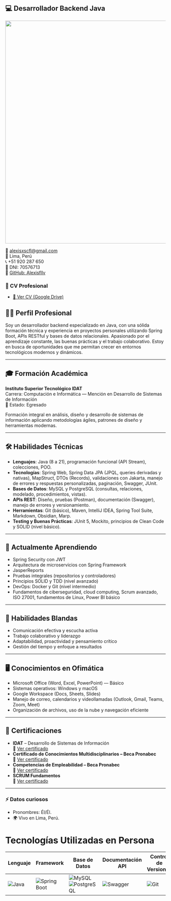 ## 💻 Desarrollador Backend Java
<p align="center">
  <img src="https://i.pinimg.com/originals/ef/22/58/ef225816f24fc1eef530dbd5c5a14f43.gif" width="700px" />
</p>


📧 alexisxscfl@gmail.com  
📍 Lima, Perú  
📞 +51 920 287 650  
🪪 DNI: 70576713  
🔗 [GitHub: Alexisfllv](https://github.com/Alexisfllv)
### 📌 CV Profesional
- [📄 Ver CV (Google Drive)](https://drive.google.com/file/d/1hnzPx8FT6uc61mthOswsskmsb4y55CeY/view?usp=sharing)


## 👨‍💻 Perfil Profesional

Soy un desarrollador backend especializado en Java, con una sólida formación técnica y experiencia en proyectos personales utilizando Spring Boot, APIs RESTful y bases de datos relacionales. Apasionado por el aprendizaje constante, las buenas prácticas y el trabajo colaborativo. Estoy en busca de oportunidades que me permitan crecer en entornos tecnológicos modernos y dinámicos.

---

## 🎓 Formación Académica

**Instituto Superior Tecnológico IDAT**  
Carrera: Computación e Informática — Mención en Desarrollo de Sistemas de Información  
📌 Estado: Egresado  

Formación integral en análisis, diseño y desarrollo de sistemas de información aplicando metodologías ágiles, patrones de diseño y herramientas modernas.

---

## 🛠️ Habilidades Técnicas

- **Lenguajes**: Java (8 a 21), programación funcional (API Stream), colecciones, POO.
- **Tecnologías**: Spring Web, Spring Data JPA (JPQL, queries derivadas y nativas), MapStruct, DTOs (Records), validaciones con Jakarta, manejo de errores y respuestas personalizadas, paginación, Swagger, JUnit.
- **Bases de Datos**: MySQL y PostgreSQL (consultas, relaciones, modelado, procedimientos, vistas).
- **APIs REST**: Diseño, pruebas (Postman), documentación (Swagger), manejo de errores y versionamiento.
- **Herramientas**: Git (básico), Maven, IntelliJ IDEA, Spring Tool Suite, Markdown, Obsidian, Marp.
- **Testing y Buenas Prácticas**: JUnit 5, Mockito, principios de Clean Code y SOLID (nivel básico).

---

## 🚀 Actualmente Aprendiendo

- Spring Security con JWT
- Arquitectura de microservicios con Spring Framework
- JasperReports
- Pruebas integrales (repositorios y controladores)
- Principios SOLID y TDD (nivel avanzado)
- DevOps: Docker y Git (nivel intermedio)
- Fundamentos de ciberseguridad, cloud computing, Scrum avanzado, ISO 27001, fundamentos de Linux, Power BI básico

---

## 🧠 Habilidades Blandas

- Comunicación efectiva y escucha activa
- Trabajo colaborativo y liderazgo
- Adaptabilidad, proactividad y pensamiento crítico
- Gestión del tiempo y enfoque a resultados

---

## 🖥️ Conocimientos en Ofimática

- Microsoft Office (Word, Excel, PowerPoint) — Básico
- Sistemas operativos: Windows y macOS
- Google Workspace (Docs, Sheets, Slides)
- Manejo de correo, calendarios y videollamadas (Outlook, Gmail, Teams, Zoom, Meet)
- Organización de archivos, uso de la nube y navegación eficiente

---

## 📜 Certificaciones

- **IDAT** – Desarrollo de Sistemas de Información  
  📄 [Ver certificado](https://github.com/Alexisfllv/my-cv/blob/main/CRISTHIAN%20ALEXIS%20MARCAS%20QUISPE.PDF)
- **Certificado de Conocimientos Multidisciplinarios – Beca Pronabec**  
  📄 [Ver certificado](https://github.com/Alexisfllv/my-cv/blob/main/bcebfcf4-abd8-40c4-8fdd-2beff91c86ca-3%20(1).pdf)
- **Competencias de Empleabilidad – Beca Pronabec**  
  📄 [Ver certificado](https://github.com/Alexisfllv/my-cv/blob/main/Certificado%20CVR%20PRNBCVR03%20_%20Campus%20Virtual%20Romero.pdf)
- **SCRUM Fundamentos**  
  📄 [Ver certificado](https://github.com/Alexisfllv/my-cv/blob/main/CertificateScrum.pdf)


---
### ⚡ Datos curiosos
-  Pronombres: Él/Él.
- 🌍 Vivo en Lima, Perú.
# Tecnologías Utilizadas en Persona
| Lenguaje | Framework | Base de Datos | Documentación API | Control de Versiones 
|----------|-----------|---------------|-------------------|----------------------|
| ![Java](https://img.shields.io/badge/Java-ED8B00?style=for-the-badge&logo=java&logoColor=white) | ![Spring Boot](https://img.shields.io/badge/Spring%20Boot-6DB33F?style=for-the-badge&logo=spring&logoColor=white) | ![MySQL](https://img.shields.io/badge/MySQL-4479A1?style=for-the-badge&logo=mysql&logoColor=white) <br> ![PostgreSQL](https://img.shields.io/badge/PostgreSQL-316192?style=for-the-badge&logo=postgresql&logoColor=white) | ![Swagger](https://img.shields.io/badge/Swagger-85EA2D?style=for-the-badge&logo=swagger&logoColor=black) | ![Git](https://img.shields.io/badge/Git-F05032?style=for-the-badge&logo=git&logoColor=white) | 



<!---
Alexisfllv/Alexisfllv is a ✨ special ✨ repository because its `README.md` (this file) appears on your GitHub profile.
--->
